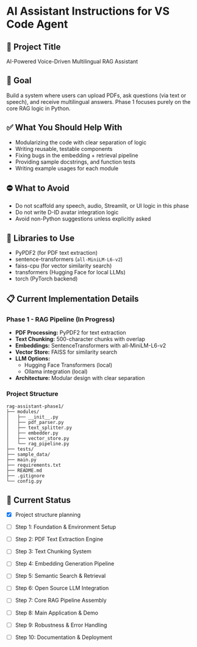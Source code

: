 # AI Assistant Instructions for VS Code Agent

## 🧠 Project Title
AI-Powered Voice-Driven Multilingual RAG Assistant

## 🎯 Goal
Build a system where users can upload PDFs, ask questions (via text or speech), and receive multilingual answers. Phase 1 focuses purely on the core RAG logic in Python.

## ✅ What You Should Help With
- Modularizing the code with clear separation of logic
- Writing reusable, testable components
- Fixing bugs in the embedding + retrieval pipeline
- Providing sample docstrings, and function tests
- Writing example usages for each module

## ⛔ What to Avoid
- Do not scaffold any speech, audio, Streamlit, or UI logic in this phase
- Do not write D-ID avatar integration logic
- Avoid non-Python suggestions unless explicitly asked

## 🔧 Libraries to Use
- PyPDF2 (for PDF text extraction)
- sentence-transformers (`all-MiniLM-L6-v2`)
- faiss-cpu (for vector similarity search)
- transformers (Hugging Face for local LLMs)
- torch (PyTorch backend)

## 📋 Current Implementation Details

### Phase 1 - RAG Pipeline (In Progress)
- **PDF Processing:** PyPDF2 for text extraction
- **Text Chunking:** 500-character chunks with overlap
- **Embeddings:** SentenceTransformers with all-MiniLM-L6-v2
- **Vector Store:** FAISS for similarity search
- **LLM Options:** 
  - Hugging Face Transformers (local)
  - Ollama integration (local)
- **Architecture:** Modular design with clear separation

### Project Structure
```
rag-assistant-phase1/
├── modules/
│   ├── __init__.py
│   ├── pdf_parser.py
│   ├── text_splitter.py
│   ├── embedder.py
│   ├── vector_store.py
│   └── rag_pipeline.py
├── tests/
├── sample_data/
├── main.py
├── requirements.txt
├── README.md
├── .gitignore
└── config.py
```

## 🎯 Current Status
- [x] Project structure planning
- [ ] Step 1: Foundation & Environment Setup
- [ ] Step 2: PDF Text Extraction Engine
- [ ] Step 3: Text Chunking System
- [ ] Step 4: Embedding Generation Pipeline
- [ ] Step 5: Semantic Search & Retrieval
- [ ] Step 6: Open Source LLM Integration
- [ ] Step 7: Core RAG Pipeline Assembly
- [ ] Step 8: Main Application & Demo
- [ ] Step 9: Robustness & Error Handling
- [ ] Step 10: Documentation & Deployment


